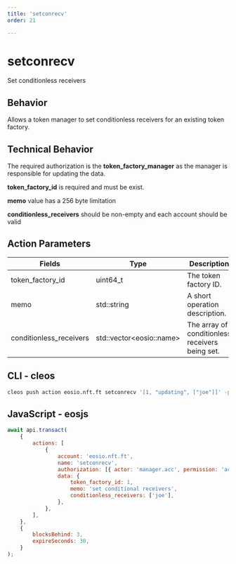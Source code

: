 ```yaml
---
title: 'setconrecv'
order: 21

---
```


# setconrecv

Set conditionless receivers

## Behavior

Allows a token manager to set conditionless receivers for an existing token factory.

## Technical Behavior

The required authorization is the **token_factory_manager** as the manager is responsible for updating the data.

**token_factory_id** is required and must be exist.

**memo** value has a 256 byte limitation

**conditionless_receivers** should be non-empty and each account should be valid

## Action Parameters

| Fields                  | Type                      | Description                                     |
| ----------------------- | ------------------------- | ----------------------------------------------- |
| token_factory_id        | uint64_t                  | The token factory ID.                           |
| memo                    | std::string               | A short operation description.                  |
| conditionless_receivers | std::vector\<eosio::name> | The array of conditionless receivers being set. |

## CLI - cleos

```bash
cleos push action eosio.nft.ft setconrecv '[1, "updating", ["joe"]]' -p manager.acc@active
```

## JavaScript - eosjs

```js
await api.transact(
    {
        actions: [
            {
                account: 'eosio.nft.ft',
                name: 'setconrecv',
                authorization: [{ actor: 'manager.acc', permission: 'active' }],
                data: {
                    token_factory_id: 1,
                    memo: 'set conditional receivers',
                    conditionless_receivers: ['joe'],
                },
            },
        ],
    },
    {
        blocksBehind: 3,
        expireSeconds: 30,
    }
);
```
